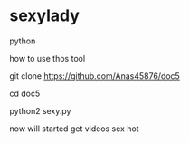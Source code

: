 # sexylady
python

how to use thos tool

git clone https://github.com/Anas45876/doc5

cd doc5

python2 sexy.py

now will started get videos sex hot
